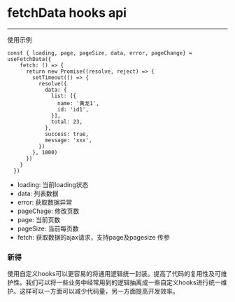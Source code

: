 # fetchData hooks api  
---
使用示例
```
const { loading, page, pageSize, data, error, pageChange} = useFetchData({
    fetch: () => {
      return new Promise((resolve, reject) => {
        setTimeout(() => {
          resolve({
            data: {
              list: [{
                name: '黄龙1',
                id: 'id1',
              }],
              total: 23,
            },
            success: true,
            message: 'xxx',
          })
        }, 1000)
      })
    }
  })
```

- loading: 当前loading状态
- data: 列表数据
- error: 获取数据异常
- pageChage: 修改页数
- page: 当前页数
- pageSize: 当前每页数
- fetch: 获取数据的ajax请求，支持page及pagesize 传参


### 新得

使用自定义hooks可以更容易的将通用逻辑统一封装。提高了代码的复用性及可维护性。我们可以将一些业务中经常用到的逻辑抽离成一些自定义hooks进行统一维护。这样可以一方面可以减少代码量，另一方面提高开发效率。





